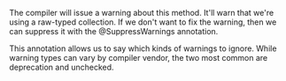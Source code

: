 The compiler will issue a warning about this method. It'll warn that we're using a raw-typed collection. If we don't want to fix the warning, then we can suppress it with the @SuppressWarnings annotation.

This annotation allows us to say which kinds of warnings to ignore. While warning types can vary by compiler vendor, the two most common are deprecation and unchecked.
